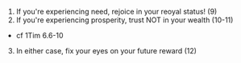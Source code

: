 1. If you're experiencing need, rejoice in your reoyal status! (9)
2. If you're experiencing prosperity, trust NOT in your wealth (10-11)
  - cf 1Tim 6.6-10
3. In either case, fix your eyes on your future reward (12)

